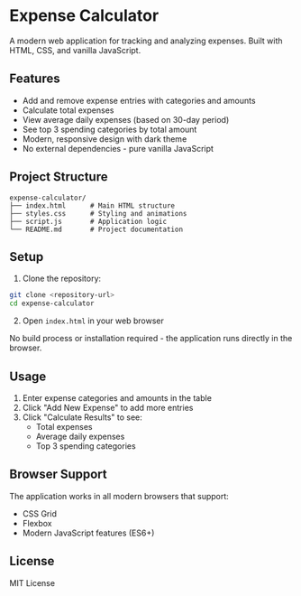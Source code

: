 # Expense Calculator

A modern web application for tracking and analyzing expenses. Built with HTML, CSS, and vanilla JavaScript.

## Features

- Add and remove expense entries with categories and amounts
- Calculate total expenses
- View average daily expenses (based on 30-day period)
- See top 3 spending categories by total amount
- Modern, responsive design with dark theme
- No external dependencies - pure vanilla JavaScript

## Project Structure

```
expense-calculator/
├── index.html      # Main HTML structure
├── styles.css      # Styling and animations
├── script.js       # Application logic
└── README.md       # Project documentation
```

## Setup

1. Clone the repository:
```bash
git clone <repository-url>
cd expense-calculator
```

2. Open `index.html` in your web browser

No build process or installation required - the application runs directly in the browser.

## Usage

1. Enter expense categories and amounts in the table
2. Click "Add New Expense" to add more entries
3. Click "Calculate Results" to see:
   - Total expenses
   - Average daily expenses
   - Top 3 spending categories

## Browser Support

The application works in all modern browsers that support:
- CSS Grid
- Flexbox
- Modern JavaScript features (ES6+)

## License

MIT License 